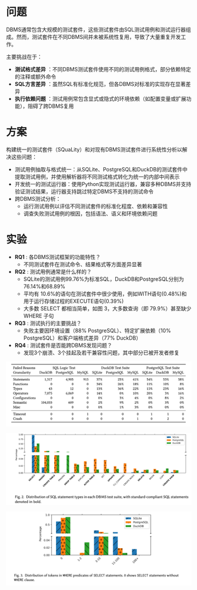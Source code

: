 # 问题

DBMS通常包含大规模的测试套件，这些测试套件由SQL测试用例和测试运行器组成。然而，测试套件在不同DBMS间并未被系统性复用，导致了大量重复开发工作。

主要挑战在于：

* **测试格式差异** ：不同DBMS测试套件使用不同的测试用例格式，部分依赖特定的注释或额外命令
* **SQL方言差异** ：虽然SQL有标准化规范，但各DBMS对标准的实现存在显著差异
* **执行依赖问题** ：测试用例常包含显式或隐式的环境依赖（如配置变量或扩展功能），阻碍了跨DBMS复用

# 方案

构建统一的测试套件（SQuaLity）和对现有DBMS测试套件进行系统性分析以解决这些问题：

* 测试用例抽取与格式统一：从SQLite、PostgreSQL和DuckDB的测试套件中提取测试用例，并使用解析器将不同测试格式转化为统一的内部中间表示
* 开发统一的测试运行器：使用Python实现测试运行器，兼容多种DBMS并支持验证测试结果，运行器支持跳过特定DBMS不支持的测试命令
* 跨DBMS测试分析：
  * 运行测试用例以评估不同测试套件的标准化程度、依赖和兼容性
  * 调查失败测试用例的根因，包括语法、语义和环境依赖问题

# 实验

* **RQ1** : 各DBMS测试框架的功能特性？
  * 不同测试套件在测试命令、结果格式等方面差异显著
* **RQ2** : 测试用例通常是什么样的？
  * SQLite的测试用例99.76%为标准SQL，DuckDB和PostgreSQL分别为76.14%和68.89%
  * 平均有 10.6%的语句在测试套件中很少使用，例如WITH语句(0.48%)和用于运行存储过程的EXECUTE语句(0.39%)
  * 大多数 SELECT 都相当简单，如图 3，大多数查询（即 79.9%）甚至缺少 WHERE 子句
* **RQ3** : 测试执行的主要挑战？
  * 失败主要因环境设置（88% PostgreSQL）、特定扩展依赖（10% PostgreSQL）和客户端格式差异（77% DuckDB）
* **RQ4** : 测试套件是否能跨DBMS发现问题？
  * 发现3个崩溃、3个挂起及若干兼容性问题，其中部分已被开发者修复

![1734348787408](image/SQuality24/1734348787408.png)

![1734346748628](image/SQuality24/1734346748628.png)

![1734347114464](image/SQuality24/1734347114464.png)
